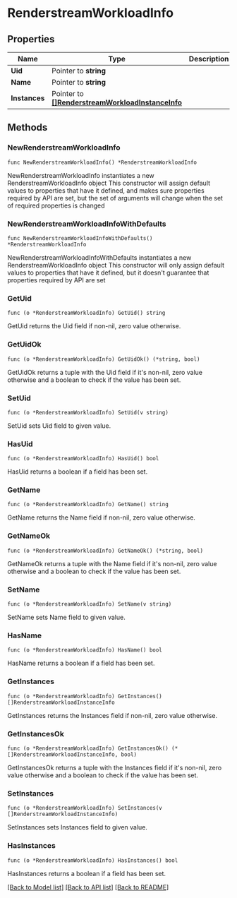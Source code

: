 # RenderstreamWorkloadInfo

## Properties

Name | Type | Description | Notes
------------ | ------------- | ------------- | -------------
**Uid** | Pointer to **string** |  | [optional] 
**Name** | Pointer to **string** |  | [optional] 
**Instances** | Pointer to [**[]RenderstreamWorkloadInstanceInfo**](RenderstreamWorkloadInstanceInfo.md) |  | [optional] 

## Methods

### NewRenderstreamWorkloadInfo

`func NewRenderstreamWorkloadInfo() *RenderstreamWorkloadInfo`

NewRenderstreamWorkloadInfo instantiates a new RenderstreamWorkloadInfo object
This constructor will assign default values to properties that have it defined,
and makes sure properties required by API are set, but the set of arguments
will change when the set of required properties is changed

### NewRenderstreamWorkloadInfoWithDefaults

`func NewRenderstreamWorkloadInfoWithDefaults() *RenderstreamWorkloadInfo`

NewRenderstreamWorkloadInfoWithDefaults instantiates a new RenderstreamWorkloadInfo object
This constructor will only assign default values to properties that have it defined,
but it doesn't guarantee that properties required by API are set

### GetUid

`func (o *RenderstreamWorkloadInfo) GetUid() string`

GetUid returns the Uid field if non-nil, zero value otherwise.

### GetUidOk

`func (o *RenderstreamWorkloadInfo) GetUidOk() (*string, bool)`

GetUidOk returns a tuple with the Uid field if it's non-nil, zero value otherwise
and a boolean to check if the value has been set.

### SetUid

`func (o *RenderstreamWorkloadInfo) SetUid(v string)`

SetUid sets Uid field to given value.

### HasUid

`func (o *RenderstreamWorkloadInfo) HasUid() bool`

HasUid returns a boolean if a field has been set.

### GetName

`func (o *RenderstreamWorkloadInfo) GetName() string`

GetName returns the Name field if non-nil, zero value otherwise.

### GetNameOk

`func (o *RenderstreamWorkloadInfo) GetNameOk() (*string, bool)`

GetNameOk returns a tuple with the Name field if it's non-nil, zero value otherwise
and a boolean to check if the value has been set.

### SetName

`func (o *RenderstreamWorkloadInfo) SetName(v string)`

SetName sets Name field to given value.

### HasName

`func (o *RenderstreamWorkloadInfo) HasName() bool`

HasName returns a boolean if a field has been set.

### GetInstances

`func (o *RenderstreamWorkloadInfo) GetInstances() []RenderstreamWorkloadInstanceInfo`

GetInstances returns the Instances field if non-nil, zero value otherwise.

### GetInstancesOk

`func (o *RenderstreamWorkloadInfo) GetInstancesOk() (*[]RenderstreamWorkloadInstanceInfo, bool)`

GetInstancesOk returns a tuple with the Instances field if it's non-nil, zero value otherwise
and a boolean to check if the value has been set.

### SetInstances

`func (o *RenderstreamWorkloadInfo) SetInstances(v []RenderstreamWorkloadInstanceInfo)`

SetInstances sets Instances field to given value.

### HasInstances

`func (o *RenderstreamWorkloadInfo) HasInstances() bool`

HasInstances returns a boolean if a field has been set.


[[Back to Model list]](../README.md#documentation-for-models) [[Back to API list]](../README.md#documentation-for-api-endpoints) [[Back to README]](../README.md)


